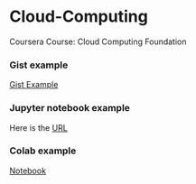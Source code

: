 # Cloud-Computing
Coursera Course: Cloud Computing Foundation

### Gist example
[Gist Example](https://gist.github.com/gailhoney/1288414d56b9bdc325a49e0d32d3f11f)
### Jupyter notebook example
Here is the [URL](Practice-Markdown.ipynb)

### Colab example
[Notebook](https://github.com/gailhoney/Cloud-Computing/blob/main/Practice_Markdown.ipynb)
